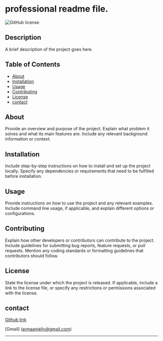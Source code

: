 
 # professional readme file.
  

![GitHub license](https://img.shields.io/badge/license-MIT-blue.svg)
## Description
A brief description of the project goes here.


## Table of Contents

- [About](#about)
- [Installation](#installation)
- [Usage](#usage)
- [Contributing](#contributing)
- [License](#license)
- [contact](#contact)


## About

Provide an overview and purpose of the project. Explain what problem it solves and what its main features are. Include any relevant background information or context.

## Installation

Include step-by-step instructions on how to install and set up the project locally. Specify any dependencies or requirements that need to be fulfilled before installation.

## Usage

Provide instructions on how to use the project and any relevant examples. Include command line usage, if applicable, and explain different options or configurations.

## Contributing

Explain how other developers or contributors can contribute to the project. Include guidelines for submitting bug reports, feature requests, or pull requests. Mention any coding standards or formatting guidelines that contributors should follow.

## License

State the license under which the project is released. If applicable, include a link to the license file, or specify any restrictions or permissions associated with the license.

## contact

 [Github link](https://github.com/veryjohn1991) 

 [Gmail] (armaanjelly@gmail.com)

---
